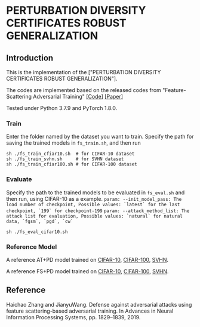 # PERTURBATION DIVERSITY CERTIFICATES ROBUST GENERALIZATION

## Introduction
This is the implementation of the
["PERTURBATION DIVERSITY CERTIFICATES ROBUST GENERALIZATION"].

The codes are implemented based on the released codes from "Feature-Scattering Adversarial Training" [[Code]](https://github.com/Haichao-Zhang/FeatureScatter) [[Paper]](https://papers.nips.cc/paper/8459-defense-against-adversarial-attacks-using-feature-scattering-based-adversarial-training.pdf)


Tested under Python 3.7.9 and PyTorch 1.8.0.

### Train
Enter the folder named by the dataset you want to train. Specify the path for saving the trained models in ```fs_train.sh```, and then run
```
sh ./fs_train_cfiar10.sh  # for CIFAR-10 dataset
sh ./fs_train_svhn.sh     # for SVHN dataset
sh ./fs_train_cfiar100.sh # for CIFAR-100 dataset

```

### Evaluate
Specify the path to the trained models to be evaluated in ```fs_eval.sh``` and then run, using CIFAR-10 as a example. 
``` param: --init_model_pass: The load number of checkpoint, Possible values: `latest` for the last checkpoint, `199` for checkpoint-199 ``` 
```param: --attack_method_list: The attack list for evaluation, Possible values: `natural` for natural data, `fgsm`, `pgd`, `cw` ```
```
sh ./fs_eval_cifar10.sh

```

### Reference Model
A reference AT+PD model trained on [CIFAR-10](https://drive.google.com/file/d/1HyP3BnxnginQtD96Caq1OH1V3UMQDK-k/view?usp=sharing), 
                                   [CIFAR-100](https://drive.google.com/file/d/1jmtzuefU6yzOZwIrYVzZi4TDW-0_WSxC/view?usp=sharing), 
                                   [SVHN](https://drive.google.com/file/d/1f-kPfnDAzk4R4vmpcWAYSiITNN11dUX1/view?usp=sharing).

A reference FS+PD model trained on [CIFAR-10](https://drive.google.com/file/d/1WditVmllnC5Z3TzTOVzLnlJqjLeuFA9d/view?usp=sharing), 
                                   [CIFAR-100](https://drive.google.com/file/d/1KuGih4Z388vzlLdmEmGjFa-hEZIixD1o/view?usp=sharing), 
                                   [SVHN](https://drive.google.com/file/d/14e_vWzXoZ8ovrBexxiobd5AQSuNQUNJc/view?usp=sharing).





## Reference
Haichao Zhang and JianyuWang. Defense against adversarial attacks using feature scattering-based adversarial training. In Advances in Neural Information Processing Systems, pp. 1829–1839, 2019.
